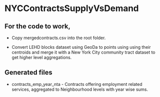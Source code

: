 # NYCContractsSupplyVsDemand

## For the code to work, 

* Copy mergedcontracts.csv into the root folder.

* Convert LEHD blocks dataset using GeoDa to points using using their centroids and merge it with a New York City community tract dataset to get higher level aggregations.

## Generated files

* contracts_emp_year_nta - Contracts offering employment related services, aggregated to Neighbourhood levels with year wise sums.


